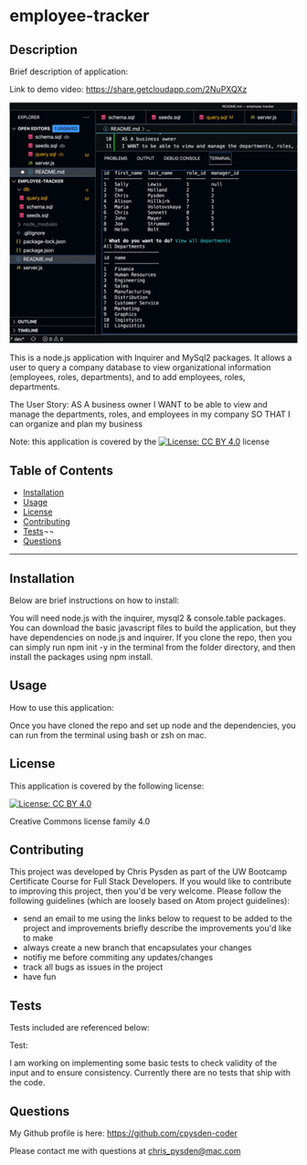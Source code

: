 # employee-tracker

## Description ##

Brief description of application:

Link to demo video: <https://share.getcloudapp.com/2NuPXQXz>

![Screenshot](./images/Screen-shot-employee-tracker.png)


This is a node.js application with Inquirer and MySql2 packages. It allows a user to query a company database to view  organizational information (employees, roles, departments), and to add employees, roles, departments. 

The User Story: 
AS A business owner
I WANT to be able to view and manage the departments, roles, and employees in my company
SO THAT I can organize and plan my business

Note: this application is covered by the [![License: CC BY 4.0](https://img.shields.io/badge/License-CC%20BY%204.0-lightgrey.svg)](https://creativecommons.org/licenses/by/4.0/) license

## Table of Contents ##

* [Installation](#installation)
* [Usage](#usage)
* [License](#license)
* [Contributing](#contributing)
* [Tests](#tests)¬¬
* [Questions](#questions)

- - -

## Installation ##
Below are brief instructions on how to install:

You will need node.js with the inquirer, mysql2 & console.table packages. You can download the basic javascript files to build the application, but they have dependencies on node.js and inquirer. If you clone the repo, then you can simply run npm init -y in the terminal from the folder directory, and then install the packages using npm install. 

## Usage ##
How to use this application: 

Once you have cloned the repo and set up node and the dependencies, you can run from the terminal using bash or zsh on mac. 

## License ##
This application is covered by the following license: 

[![License: CC BY 4.0](https://img.shields.io/badge/License-CC%20BY%204.0-lightgrey.svg)](https://creativecommons.org/licenses/by/4.0/)

Creative Commons license family 4.0

## Contributing ##
This project was developed by Chris Pysden as part of the UW Bootcamp Certificate Course for Full Stack Developers. If you would like to contribute to improving this project, then you'd be very welcome. Please follow the following guidelines (which are loosely based on Atom project guidelines):

* send an email to me using the links below to request to be added to the project and improvements briefly describe the improvements you'd like to make
* always create a new branch that encapsulates your changes
* notifiy me before commiting any updates/changes
* track all bugs as issues in the project
* have fun

## Tests ##
Tests included are referenced below:

Test:  

I am working on implementing some basic tests to check validity of the input and to ensure consistency. Currently there are no tests that ship with the code.

## Questions ##

My Github profile is here: <https://github.com/cpysden-coder>

Please contact me with questions at <chris_pysden@mac.com>
